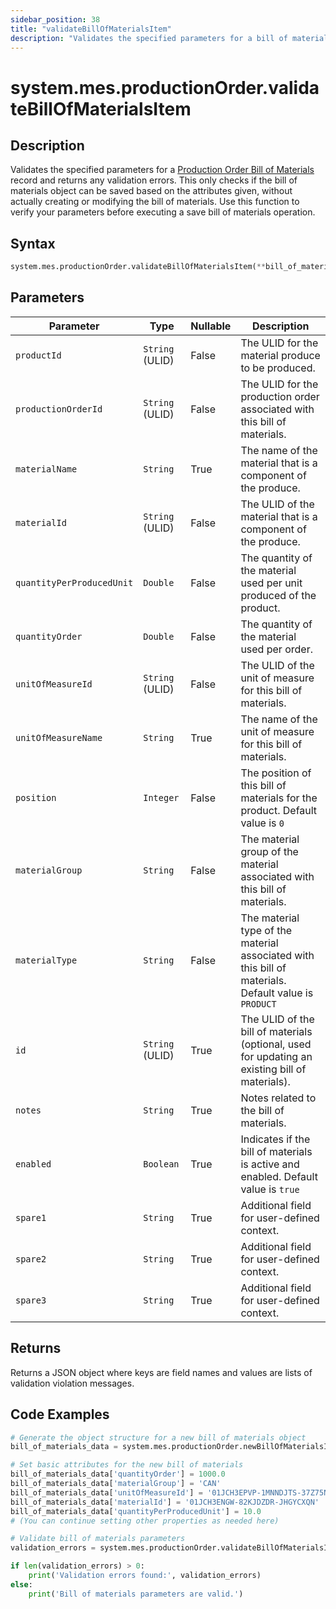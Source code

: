 ```yaml
---
sidebar_position: 38
title: "validateBillOfMaterialsItem"
description: "Validates the specified parameters for a bill of materials."
---
```


# system.mes.productionOrder.validateBillOfMaterialsItem

## Description

Validates the specified parameters for a [Production Order Bill of Materials](../../data-model/production-order-model/production-order-bill-of-material) record and returns any validation errors.
This only checks if the bill of materials object can be saved based on the attributes given, without actually creating or modifying the bill of materials. Use this function to verify your parameters before executing a save bill of materials operation.

## Syntax

```python
system.mes.productionOrder.validateBillOfMaterialsItem(**bill_of_materials_data)
```

## Parameters

| Parameter                 | Type            | Nullable | Description                                                                                          |
|---------------------------|-----------------|----------|------------------------------------------------------------------------------------------------------|
| `productId`               | `String` (ULID) | False    | The ULID for the material produce to be produced.                                                    |
| `productionOrderId`       | `String` (ULID) | False    | The ULID for the production order associated with this bill of materials.                            |
| `materialName`            | `String`        | True     | The name of the material that is a component of the produce.                                         |
| `materialId`              | `String` (ULID) | False    | The ULID of the material that is a component of the produce.                                         |
| `quantityPerProducedUnit` | `Double`        | False    | The quantity of the material used per unit produced of the product.                                  |
| `quantityOrder`           | `Double`        | False    | The quantity of the material used per order.                                                         |
| `unitOfMeasureId`         | `String` (ULID) | False    | The ULID of the unit of measure for this bill of materials.                                          |
| `unitOfMeasureName`       | `String`        | True     | The name of the unit of measure for this bill of materials.                                          |
| `position`                | `Integer`       | False    | The position of this bill of materials for the product. Default value is `0`                         |
| `materialGroup`           | `String`        | False    | The material group of the material associated with this bill of materials.                           |
| `materialType`            | `String`        | False    | The material type of the material associated with this bill of materials. Default value is `PRODUCT` |
| `id`                      | `String` (ULID) | True     | The ULID of the bill of materials (optional, used for updating an existing bill of materials).       |
| `notes`                   | `String`        | True     | Notes related to the bill of materials.                                                              |
| `enabled`                 | `Boolean`       | True     | Indicates if the bill of materials is active and enabled. Default value is `true`                    |
| `spare1`                  | `String`        | True     | Additional field for user-defined context.                                                           |
| `spare2`                  | `String`        | True     | Additional field for user-defined context.                                                           |
| `spare3`                  | `String`        | True     | Additional field for user-defined context.                                                           |

## Returns

Returns a JSON object where keys are field names and values are lists of validation violation messages.

## Code Examples

```python
# Generate the object structure for a new bill of materials object
bill_of_materials_data = system.mes.productionOrder.newBillOfMaterialsItem()

# Set basic attributes for the new bill of materials
bill_of_materials_data['quantityOrder'] = 1000.0
bill_of_materials_data['materialGroup'] = 'CAN'
bill_of_materials_data['unitOfMeasureId'] = '01JCH3EPVP-1MNNDJTS-37Z75NGB'
bill_of_materials_data['materialId'] = '01JCH3ENGW-82KJDZDR-JHGYCXQN'
bill_of_materials_data['quantityPerProducedUnit'] = 10.0
# (You can continue setting other properties as needed here)

# Validate bill of materials parameters
validation_errors = system.mes.productionOrder.validateBillOfMaterialsItem(**bill_of_materials_data)

if len(validation_errors) > 0:
    print('Validation errors found:', validation_errors)
else:
    print('Bill of materials parameters are valid.')
```
